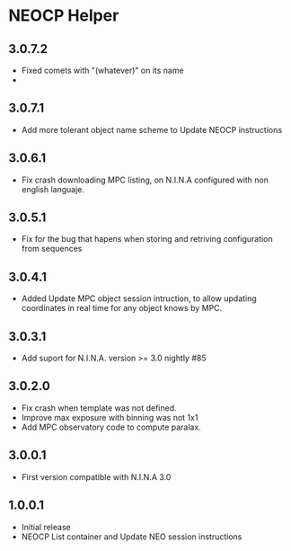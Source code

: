 ﻿# NEOCP Helper

## 3.0.7.2
- Fixed comets with "(whatever)" on its name
- 
## 3.0.7.1
- Add more tolerant object name scheme to Update NEOCP instructions

## 3.0.6.1
- Fix crash downloading MPC listing, on N.I.N.A configured with non english languaje.

## 3.0.5.1
- Fix for the bug that hapens when storing and retriving configuration from sequences

## 3.0.4.1
- Added Update MPC object session intruction, to allow updating coordinates in real time for any object knows by MPC.

## 3.0.3.1
- Add suport for N.I.N.A. version >= 3.0 nightly #85

## 3.0.2.0
- Fix crash when template was not defined.
- Improve max exposure with binning was not 1x1
- Add MPC observatory code to compute paralax.

## 3.0.0.1
- First version compatible with N.I.N.A 3.0

## 1.0.0.1
- Initial release
- NEOCP List container and Update NEO session instructions